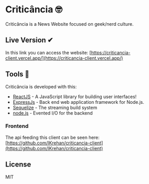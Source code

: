# Criticância 🤓
Criticância is a News Website focused on geek/nerd culture. 

## Live Version ✔
In this link you can access the website: [https://criticancia-client.vercel.app/](https://criticancia-client.vercel.app/)

## Tools 🔧

Criticância is developed with this:

* [ReactJS](https://reactjs.org) - A JavaScript library for building user interfaces!
* [ExpressJs](https://expressjs.com/) - Back end web application framework for Node.js.
* [Sequelize](https://sequelize.org/) - The streaming build system
* [node.js](https://nodejs.org/) - Evented I/O for the backend

### Frontend
The api feeding this client can be seen here: [https://github.com/IKrehan/criticancia-client](https://github.com/IKrehan/criticancia-client)

 

License
----
MIT
